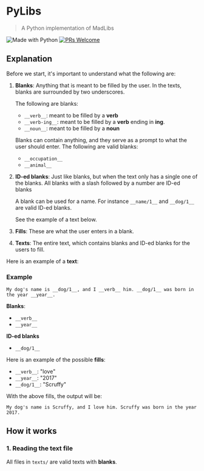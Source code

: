 # PyLibs
> A Python implementation of MadLibs

![Made with Python](https://img.shields.io/badge/Made%20With-%20Python%20🐍%20-red?style=flat-square)
[![PRs Welcome](https://img.shields.io/badge/PRs-welcome-brightgreen.svg?style=flat-square)](http://makeapullrequest.com)

## Explanation

Before we start, it's important to understand what the following are:
1. **Blanks**: Anything that is meant to be filled by the user. In the texts, blanks are surrounded by two underscores.

    The following are blanks:
      - `__verb__`: meant to be filled by a **verb**
      - `__verb-ing__`: meant to be filled by a **verb** ending in __ing__.
      - `__noun__`: meant to be filled by a **noun**

    Blanks can contain anything, and they serve as a prompt to what the user should enter. The following are valid blanks:

      - `__occupation__`
      - `__animal__`

2. **ID-ed blanks**: Just like blanks, but when the text only has a single one of the blanks. All blanks with a slash followed by a number are ID-ed blanks

    A blank can be used for a name. For instance `__name/1__` and `__dog/1__` are valid ID-ed blanks.

    See the example of a text below.

3. **Fills**: These are what the user enters in a blank.

4. **Texts**: The entire text, which contains blanks and ID-ed blanks for the users to fill. 

Here is an example of a **text**:

### Example
```
My dog's name is __dog/1__, and I __verb__ him. __dog/1__ was born in the year __year__.
```

**Blanks**:
- `__verb__`
- `__year__`

**ID-ed blanks**
- `__dog/1__`

Here is an example of the possible **fills**:
- `__verb__`: "love"
- `__year__`: "2017"
- `__dog/1__`: "Scruffy"

With the above fills, the output will be:
```
My dog's name is Scruffy, and I love him. Scruffy was born in the year 2017.
```

## How it works

### 1. Reading the text file
All files in `texts/` are valid texts with **blanks**.